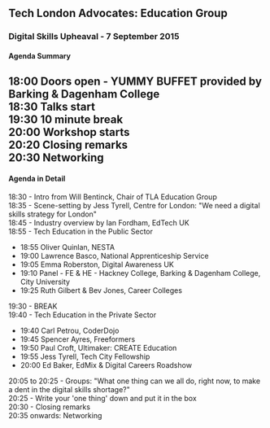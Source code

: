 ## Tech London Advocates: Education Group
### Digital Skills Upheaval - 7 September 2015

#### Agenda Summary
18:00 Doors open - YUMMY BUFFET provided by Barking & Dagenham College  
18:30 Talks start  
19:30 10 minute break  
20:00 Workshop starts  
20:20 Closing remarks  
20:30 Networking  
---
#### Agenda in Detail
18:30 - Intro from Will Bentinck, Chair of TLA Education Group  
18:35 - Scene-setting by Jess Tyrell, Centre for London: "We need a digital skills strategy for London"  
18:45 - Industry overview by Ian Fordham, EdTech UK  
18:55 - Tech Education in the Public Sector  
- 18:55 Oliver Quinlan, NESTA  
- 19:00 Lawrence Basco, National Apprenticeship Service  
- 19:05 Emma Roberston, Digital Awareness UK  
- 19:10 Panel - FE & HE - Hackney College, Barking & Dagenham College, City University  
- 19:25 Ruth Gilbert & Bev Jones, Career Colleges  

19:30 - BREAK  
19:40 - Tech Education in the Private Sector  
- 19:40 Carl Petrou, CoderDojo  
- 19:45 Spencer Ayres, Freeformers  
- 19:50 Paul Croft, Ultimaker: CREATE Education  
- 19:55 Jess Tyrell, Tech City Fellowship  
- 20:00 Ed Baker, EdMix & Digital Careers Roadshow  

20:05 to 20:25 - Groups: "What one thing can we all do, right now, to make a dent in the digital skills shortage?"  
20:25 - Write your 'one thing' down and put it in the box  
20:30 - Closing remarks  
20:35 onwards: Networking  
